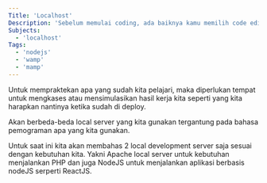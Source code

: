 ```yaml
---
Title: 'Localhost'
Description: 'Sebelum memulai coding, ada baiknya kamu memilih code editor (text editor) yang tepat untuk menemani karir coding mu kedepan. Karena pemilihan code editor yang tepat, akan membuat kita ebih nyaman dan tentunya akan menjadi lebih produktif.'
Subjects:
  - 'localhost'
Tags:
  - 'nodejs'
  - 'wamp'
  - 'mamp'
---
```


Untuk mempraktekan apa yang sudah kita pelajari, maka diperlukan tempat untuk mengkases atau mensimulasikan hasil kerja kita seperti yang kita harapkan nantinya ketika sudah di deploy.

Akan berbeda-beda local server yang kita gunakan tergantung pada bahasa pemograman apa yang kita gunakan.

Untuk saat ini kita akan membahas 2 local development server saja sesuai dengan kebutuhan kita. Yakni Apache local server untuk kebutuhan menjalankan PHP dan juga NodeJS untuk menjalankan aplikasi berbasis nodeJS serperti ReactJS.